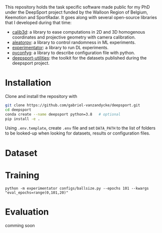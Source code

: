 This repository holds the task specific software made public for my PhD under the DeepSport project funded by the Walloon Region of Belgium, Keemotion and SportRadar.
It goes along with several open-source libraries that I developed during that time:
 - [calib3d](https://github.com/gabriel-vanzandycke/calib3d): a library to ease computations in 2D and 3D homogenous coordinates and projective geometry with camera calibration.
 - [aleatorpy](https://github.com/gabriel-vanzandycke/pseudo_random): a library to control randomness in ML experiments.
 - [experimentator](https://github.com/gabriel-vanzandycke/experimentator): a library to run DL experiments.
 - [pyconfyg](https://github.com/gabriel-vanzandycke/pyconfyg): a library to describe configuration file with python.
 - [deepsport-utilities](https://gitlab.com/deepsport/deepsport_utilities): the toolkit for the datasets published during the deepsport project.

# Installation
Clone and install the repository with
```bash
git clone https://github.com/gabriel-vanzandycke/deepsport.git
cd deepsport
conda create --name deepsport python=3.8   # optional 
pip install -e .
```

Using `.env.template`, create `.env` file and set `DATA_PATH` to the list of folders to be looked-up when looking for datasets, results or configuration files.

# Dataset



# Training
```
python -m experimentator configs/ballsize.py --epochs 101 --kwargs "eval_epochs=range(0,101,20)"
```


# Evaluation
comming soon
